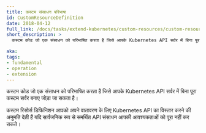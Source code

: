```yaml
---
title: कस्टम संसाधन परिभाषा
id: CustomResourceDefinition
date: 2018-04-12
full_link: /docs/tasks/extend-kubernetes/custom-resources/custom-resource-definitions/
short_description: >
  कस्टम कोड जो एक संसाधन को परिभाषित करता है जिसे आपके Kubernetes API सर्वर में बिना पूरा कस्टम सर्वर बनाए जोड़ा जा सकता है।

aka: 
tags:
- fundamental
- operation
- extension
---
```

 कस्टम कोड जो एक संसाधन को परिभाषित करता है जिसे आपके Kubernetes API सर्वर में बिना पूरा कस्टम सर्वर बनाए जोड़ा जा सकता है।
 
<!--more-->

कस्टम रिसोर्स डिफिनिशन आपको अपने वातावरण के लिए Kubernetes API का विस्तार करने की अनुमति देती हैं यदि सार्वजनिक रूप से समर्थित API संसाधन आपकी आवश्यकताओं को पूरा नहीं कर सकते।
